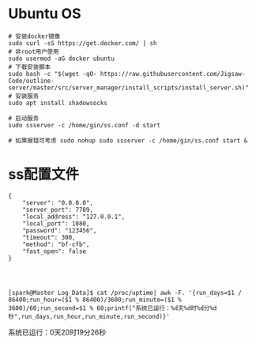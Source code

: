
# Ubuntu OS
    # 安装docker镜像
    sudo curl -sS https://get.docker.com/ | sh
    # 非root用户使用
    sudo usermod -aG docker ubuntu
    # 下载安装脚本
    sudo bash -c "$(wget -qO- https://raw.githubusercontent.com/Jigsaw-Code/outline-server/master/src/server_manager/install_scripts/install_server.sh)"
    # 安装服务
    sudo apt install shadowsocks

    # 启动服务
    sudo ssserver -c /home/gin/ss.conf -d start  

    # 如果报错可考虑 sudo nohup sudo ssserver -c /home/gin/ss.conf start &


# ss配置文件

    {
        "server": "0.0.0.0",
        "server_port": 7789,
        "local_address": "127.0.0.1",
        "local_port": 1080,
        "password": "123456",
        "timeout": 300,
        "method": "bf-cfb",
        "fast_open": false
    }




    [spark@Master Log_Data]$ cat /proc/uptime| awk -F. '{run_days=$1 / 86400;run_hour=($1 % 86400)/3600;run_minute=($1 % 3600)/60;run_second=$1 % 60;printf("系统已运行：%d天%d时%d分%d秒",run_days,run_hour,run_minute,run_second)}'
 
系统已运行：0天20时19分26秒